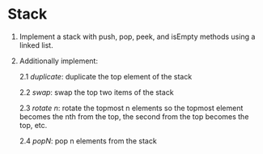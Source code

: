 # Stack

1. Implement a stack with push, pop, peek, and isEmpty methods using a linked list.
2. Additionally implement:

    2.1 *duplicate*: duplicate the top element of the stack

    2.2 *swap*: swap the top two items of the stack
       
    2.3 *rotate n*: rotate the topmost n elements so the topmost element becomes the nth from the top,
       the second from the top becomes the top, etc.
       
    2.4 *popN*: pop n elements from the stack
